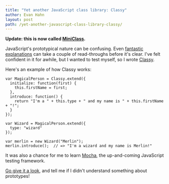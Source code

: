 ```yaml
---
title: "Yet another JavaScript class library: Classy"
author: Evan Hahn
layout: post
path: /yet-another-javascript-class-library-classy/
---
```


**Update: this is now called [MiniClass](https://github.com/EvanHahn/MiniClass).**

JavaScript's prototypical nature can be confusing. Even [fantastic explanations](http://sporto.github.com/blog/2013/02/22/a-plain-english-guide-to-javascript-prototypes/) can take a couple of read-throughs before it's clear. I've felt confident in it for awhile, but I wanted to test myself, so I wrote [Classy](https://github.com/EvanHahn/MiniClass).

Here's an example of how Classy works:

    var MagicalPerson = Classy.extend({
      initialize: function(first) {
        this.firstName = first;
      },
      introduce: function() {
        return "I'm a " + this.type + " and my name is " + this.firstName + "!";
      }
    });

    var Wizard = MagicalPerson.extend({
      type: "wizard"
    });

    var merlin = new Wizard("Merlin");
    merlin.introduce();  // => "I'm a wizard and my name is Merlin!"

It was also a chance for me to learn [Mocha](http://mochajs.org/), the up-and-coming JavaScript testing framework.

[Go give it a look](https://github.com/EvanHahn/MiniClass), and tell me if I didn't understand something about prototypes!
